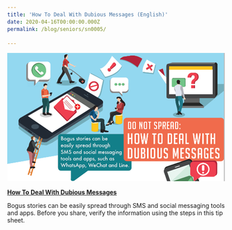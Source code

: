 ```yaml
---
title: 'How To Deal With Dubious Messages (English)'
date: 2020-04-16T00:00:00.000Z
permalink: /blog/seniors/sn0005/

---
```



![](/images/dubious-messages-english-1573549989107.png)

**[How To Deal With Dubious Messages](/files/infographic/Dubious-Messages-Eng.pdf)**

Bogus stories can be easily spread through SMS and social messaging tools and apps. Before you share, verify the information using the steps in this tip sheet. 

